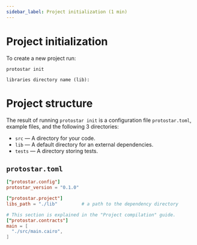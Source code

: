 ```yaml
---
sidebar_label: Project initialization (1 min)
---
```


# Project initialization

To create a new project run:

```console
protostar init
```

```console title="Protostar configuration step."
libraries directory name (lib):
```

# Project structure

The result of running `protostar init` is a configuration file `protostar.toml`, example files, and the following 3 directories:

- `src` — A directory for your code.
- `lib` — A default directory for an external dependencies.
- `tests` — A directory storing tests.

## `protostar.toml`

```toml
["protostar.config"]
protostar_version = "0.1.0"

["protostar.project"]
libs_path = "./lib"         # a path to the dependency directory

# This section is explained in the "Project compilation" guide.
["protostar.contracts"]
main = [
  "./src/main.cairo",
]

```
